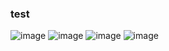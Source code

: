 ### test 
![image](https://github.com/dokjafan/dokjafan/assets/133806604/7420bc15-4ea5-406b-a72f-c088c44bf232)
![image](https://github.com/dokjafan/dokjafan/assets/133806604/1e561973-70d2-4777-bb7d-de8dc0913a28)
![image](https://64.media.tumblr.com/7ca7e0d6bf27ad6ad05592730f68849c/b23a268ba700b565-4e/s100x200/38dcccd31393dc1595d226118a1e1ceceac4c8ff.gifv)
![image](https://github.com/dokjafan/dokjafan/assets/133806604/cd747840-24f3-48e1-b5d4-8a0dac90d1d6)





